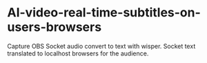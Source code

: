 # AI-video-real-time-subtitles-on-users-browsers
Capture OBS Socket audio convert to text with wisper. Socket text translated to localhost browsers for the audience.
